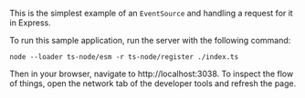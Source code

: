 This is the simplest example of an `EventSource` and handling a request for it in Express.

To run this sample application, run the server with the following command:

```
node --loader ts-node/esm -r ts-node/register ./index.ts
```

Then in your browser, navigate to http://localhost:3038.  To inspect the flow of things, open the network tab of the developer tools and refresh the page.

